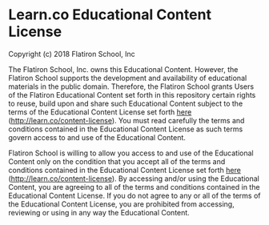 # Learn.co Educational Content License

Copyright (c) 2018 Flatiron School, Inc

The Flatiron School, Inc. owns this Educational Content. However, the Flatiron
School supports the development and availability of educational materials in
the public domain. Therefore, the Flatiron School grants Users of the Flatiron
Educational Content set forth in this repository certain rights to reuse, build
upon and share such Educational Content subject to the terms of the Educational
Content License set forth [here](http://learn.co/content-license)
(http://learn.co/content-license). You must read carefully the terms and
conditions contained in the Educational Content License as such terms govern
access to and use of the Educational Content.

Flatiron School is willing to allow you access to and use of the Educational
Content only on the condition that you accept all of the terms and conditions
contained in the Educational Content License set forth
[here](http://learn.co/content-license) (http://learn.co/content-license). By
accessing and/or using the Educational Content, you are agreeing to all of the
terms and conditions contained in the Educational Content License. If you do
not agree to any or all of the terms of the Educational Content License, you
are prohibited from accessing, reviewing or using in any way the Educational
Content.
